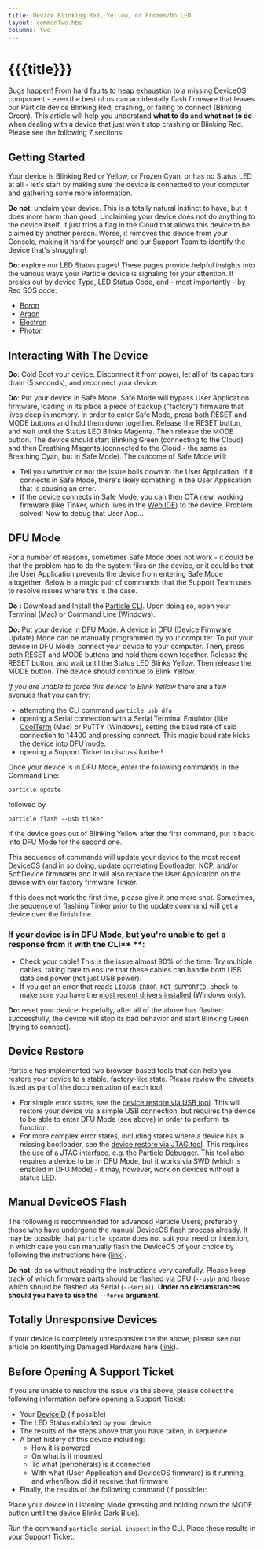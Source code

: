 ```yaml
---
title: Device Blinking Red, Yellow, or Frozen/No LED
layout: commonTwo.hbs
columns: two
---
```


# {{{title}}}

Bugs happen! From hard faults to heap exhaustion to a missing DeviceOS component - even the best of us can accidentally flash firmware that leaves our Particle device Blinking Red, crashing, or failing to connect (Blinking Green). This article will help you understand **what to do** and **what not to do** when dealing with a device that just won't stop crashing or Blinking Red. Please see the following 7 sections:

## Getting Started

Your device is Blinking Red or Yellow, or Frozen Cyan, or has no Status LED at all - let's start by making sure the device is connected to your computer and gathering some more information.

**Do not**: unclaim your device. This is a totally natural instinct to have, but it does more harm than good. Unclaiming your device does not do anything to the device itself, it just trips a flag in the Cloud that allows this device to be claimed by another person. Worse, it removes this device from your Console, making it hard for yourself and our Support Team to identify the device that's struggling!

**Do**: explore our LED Status pages! These pages provide helpful insights into the various ways your Particle device is signaling for your attention. It breaks out by device Type, LED Status Code, and - most importantly - by Red SOS code:

* [Boron](/tutorials/device-os/led/boron/)
* [Argon](/tutorials/device-os/led/argon/)
* [Electron](/tutorials/device-os/led/electron/)
* [Photon](/tutorials/device-os/led/photon/)

## Interacting With The Device

**Do**: Cold Boot your device. Disconnect it from power, let all of its capacitors drain (5 seconds), and reconnect your device.

**Do**: Put your device in Safe Mode. Safe Mode will bypass User Application firmware, loading in its place a piece of backup ("factory") firmware that lives deep in memory. In order to enter Safe Mode, press both RESET and MODE buttons and hold them down together. Release the RESET button, and wait until the Status LED Blinks Magenta. Then release the MODE button. The device should start Blinking Green (connecting to the Cloud) and then Breathing Magenta (connected to the Cloud - the same as Breathing Cyan, but in Safe Mode). The outcome of Safe Mode will:

* Tell you whether or not the issue boils down to the User Application. If it connects in Safe Mode, there's likely something in the User Application that is causing an error.
* If the device connects in Safe Mode, you can then OTA new, working firmware (like Tinker, which lives in the [Web IDE](https://build.particle.io/build/new)) to the device. Problem solved! Now to debug that User App...

## DFU Mode

For a number of reasons, sometimes Safe Mode does not work - it could be that the problem has to do the system files on the device, or it could be that the User Application prevents the device from entering Safe Mode altogether. Below is a magic pair of commands that the Support Team uses to resolve issues where this is the case.

**Do** **:** Download and Install the [Particle CLI](/getting-started/developer-tools/cli/). Upon doing so, open your Terminal (Mac) or Command Line (Windows).

**Do:** Put your device in DFU Mode. A device in DFU (Device Firmware Update) Mode can be manually programmed by your computer. To put your device in DFU Mode, connect your device to your computer. Then, press both RESET and MODE buttons and hold them down together. Release the RESET button, and wait until the Status LED Blinks Yellow. Then release the MODE button. The device should continue to Blink Yellow.

_If you are unable to force this device to Blink Yellow_ there are a few avenues that you can try:

* attempting the CLI command `particle usb dfu`
* opening a Serial connection with a Serial Terminal Emulator (like [CoolTerm](https://freeware.the-meiers.org/) (Mac) or PuTTY (Windows), setting the baud rate of said connection to 14400 and pressing connect. This magic baud rate kicks the device into DFU mode.
* opening a Support Ticket to discuss further!

 Once your device is in DFU Mode, enter the following commands in the Command Line:

```
particle update
```

followed by

```
particle flash --usb tinker 
```

If the device goes out of Blinking Yellow after the first command, put it back into DFU Mode for the second one.

This sequence of commands will update your device to the most recent DeviceOS (and in so doing, update correlating Bootloader, NCP, and/or SoftDevice firmware) and it will also replace the User Application on the device with our factory firmware Tinker. 

If this does not work the first time, please give it one more shot. Sometimes, the sequence of flashing Tinker prior to the update command will get a device over the finish line. 

### If your device is in DFU Mode, but you're unable to get a response from it with the CLI** **:

* Check your cable! This is the issue almost 90% of the time. Try multiple cables, taking care to ensure that these cables can handle both USB data and power (not just USB power).
* If you get an error that reads `LIBUSB_ERROR_NOT_SUPPORTED`, check to make sure you have the [most recent drivers installed](http://binaries.particle.io/cli/installer/windows/ParticleDriversSetup.exe) (Windows only).

**Do:** reset your device. Hopefully, after all of the above has flashed successfully, the device will stop its bad behavior and start Blinking Green (trying to connect).

## Device Restore

Particle has implemented two browser-based tools that can help you restore your device to a stable, factory-like state. Please review the caveats listed as part of the documentation of each tool.

* For simple error states, see the [device restore via USB tool](/tools/device-restore/device-restore-usb/). This will restore your device via a simple USB connection, but requires the device to be able to enter DFU Mode (see above) in order to perform its function.
* For more complex error states, including states where a device has a missing bootloader, see the [device restore via JTAG tool](/tools/device-restore/device-restore-jtag/). This requires the use of a JTAG interface, e.g. the [Particle Debugger](/reference/datasheets/accessories/debugger/). This tool also requires a device to be in DFU Mode, but it works via SWD (which is enabled in DFU Mode) - it may, however, work on devices without a status LED.

## Manual DeviceOS Flash

The following is recommended for advanced Particle Users, preferably those who have undergone the manual DeviceOS flash process already. It may be possible that `particle update` does not suit your need or intention, in which case you can manually flash the DeviceOS of your choice by following the instructions here ([link](https://github.com/particle-iot/device-os/releases)). 

**Do not**: do so without reading the instructions very carefully. Please keep track of which firmware parts should be flashed via DFU (`--usb`) and those which should be flashed via Serial (`--serial`). **Under no circumstances should you have to use the `--force` argument.** 

## Totally Unresponsive Devices

If your device is completely unresponsive the the above, please see our article on Identifying Damaged Hardware here ([link](/troubleshooting/guides/device-troubleshooting/identifying-damaged-hardware/)).

## Before Opening A Support Ticket

If you are unable to resolve the issue via the above, please collect the following information before opening a Support Ticket:

* Your [DeviceID](/troubleshooting/guides/device-management/finding-your-device-id/) (if possible)
* The LED Status exhibited by your device
* The results of the steps above that you have taken, in sequence
* A brief history of this device including:  
   * How it is powered  
   * On what is it mounted  
   * To what (peripherals) is it connected  
   * With what (User Application and DeviceOS firmware) is it running, and when/how did it receive that firmware
* Finally, the results of the following command (if possible):

Place your device in Listening Mode (pressing and holding down the MODE button until the device Blinks Dark Blue).

Run the command `particle serial inspect` in the CLI. Place these results in your Support Ticket.
